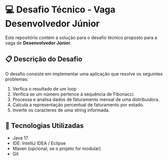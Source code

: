 # 💻 Desafio Técnico - Vaga Desenvolvedor Júnior

Este repositório contém a solução para o desafio técnico proposto para a vaga de **Desenvolvedor Júnior**.

## 📋 Descrição do Desafio

O desafio consiste em implementar uma aplicação que resolve os seguintes problemas:

1. Verfica o resultado de um loop
2. Verifica se um número pertence à sequência de Fibonacci.
3. Processa e analisa dados de faturamento mensal de uma distribuidora.
4. Calcula a representação percentual de faturamento por estado.
5. Inverte os caracteres de uma string informada.

## 🚀 Tecnologias Utilizadas

- Java 17
- IDE: IntelliJ IDEA / Eclipse
- Maven (opcional, se o projeto for modular)
- Git
